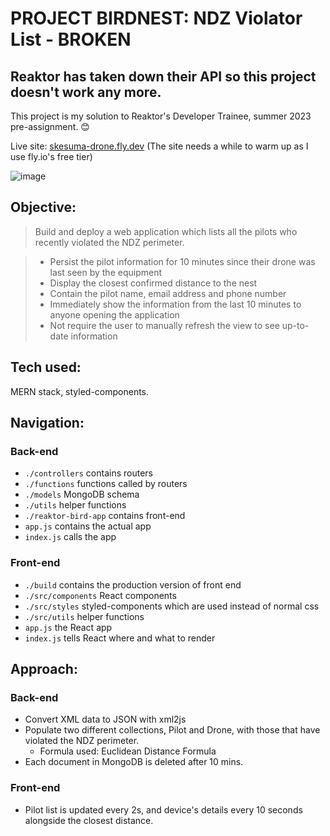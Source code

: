 # PROJECT BIRDNEST: NDZ Violator List - BROKEN

## Reaktor has taken down their API so this project doesn't work any more.

This project is my solution to Reaktor's Developer Trainee, summer 2023 pre-assignment. :blush:

Live site: <a href="https://skesuma-drone.fly.dev">skesuma-drone.fly.dev</a> (The site needs a while to warm up as I use fly.io's free tier)

![image](https://gyazo.com/5a1428a8078b0db1b808ce0db18e28c4.png)

## Objective:

> Build and deploy a web application which lists all the pilots who recently violated the NDZ perimeter.

> - Persist the pilot information for 10 minutes since their drone was last seen by the equipment
> - Display the closest confirmed distance to the nest
> - Contain the pilot name, email address and phone number
> - Immediately show the information from the last 10 minutes to anyone opening the application
> - Not require the user to manually refresh the view to see up-to-date information

## Tech used:
MERN stack, styled-components.

## Navigation:
### Back-end
- `./controllers` contains routers
- `./functions` functions called by routers
- `./models` MongoDB schema
- `./utils` helper functions
- `./reaktor-bird-app` contains front-end
- `app.js` contains the actual app
- `index.js` calls the app

### Front-end
- `./build` contains the production version of front end
- `./src/components` React components
- `./src/styles` styled-components which are used instead of normal css
- `./src/utils` helper functions
- `app.js` the React app
- `index.js` tells React where and what to render

## Approach:
### Back-end
- Convert XML data to JSON with xml2js
- Populate two different collections, Pilot and Drone, with those that have violated the NDZ perimeter.
    - Formula used: Euclidean Distance Formula
- Each document in MongoDB is deleted after 10 mins.

### Front-end
- Pilot list is updated every 2s, and device's details every 10 seconds alongside the closest distance. 
